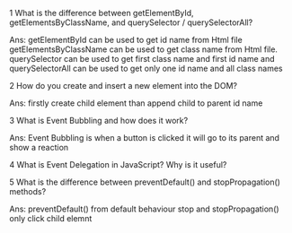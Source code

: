 1 What is the difference between getElementById, getElementsByClassName, and querySelector / querySelectorAll?

Ans: getElementById can be used to get id name from Html file getElementsByClassName can be used to get class name from Html file. querySelector can be used to get first class name and first id name and querySelectorAll can be used to get only one id name and all class names


2 How do you create and insert a new element into the DOM?

Ans: firstly create  child element than append child to parent id name  

3 What is Event Bubbling and how does it work?

Ans: Event Bubbling is when a button is clicked it will go to its parent and show a reaction



4 What is Event Delegation in JavaScript? Why is it useful?

5 What is the difference between preventDefault() and stopPropagation() methods?

Ans: preventDefault() from default behaviour stop and stopPropagation() only click child elemnt